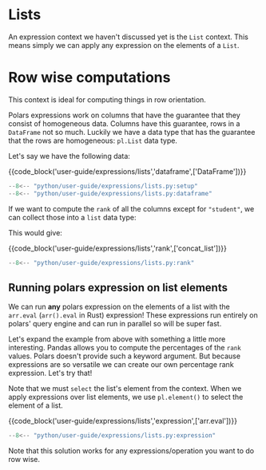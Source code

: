 # Lists

An expression context we haven't discussed yet is the `List` context. This means simply we can apply any expression on the elements of a `List`.

# Row wise computations

This context is ideal for computing things in row orientation.

Polars expressions work on columns that have the guarantee that they consist of homogeneous data.
Columns have this guarantee, rows in a `DataFrame` not so much.
Luckily we have a data type that has the guarantee that the rows are homogeneous: `pl.List` data type.

Let's say we have the following data:

{{code_block('user-guide/expressions/lists','dataframe',['DataFrame'])}}

```python exec="on" result="text" session="user-guide/lists"
--8<-- "python/user-guide/expressions/lists.py:setup"
--8<-- "python/user-guide/expressions/lists.py:dataframe"
```


If we want to compute the `rank` of all the columns except for `"student"`, we can collect those into a `list` data type:

This would give:

{{code_block('user-guide/expressions/lists','rank',['concat_list'])}}

```python exec="on" result="text" session="user-guide/lists"
--8<-- "python/user-guide/expressions/lists.py:rank"
```

## Running polars expression on list elements

We can run **any** polars expression on the elements of a list with the `arr.eval` (`arr().eval` in Rust) expression! These expressions run entirely on polars' query engine and can run in parallel so will be super fast.

Let's expand the example from above with something a little more interesting. Pandas allows you to compute the percentages of the `rank` values. Polars doesn't provide such a keyword argument. But because expressions are so versatile we can create our own percentage rank expression. Let's try that!

Note that we must `select` the list's element from the context. When we apply expressions over list elements, we use `pl.element()` to select the element of a list.

{{code_block('user-guide/expressions/lists','expression',['arr.eval'])}}

```python exec="on" result="text" session="user-guide/lists"
--8<-- "python/user-guide/expressions/lists.py:expression"
```

Note that this solution works for any expressions/operation you want to do row wise.